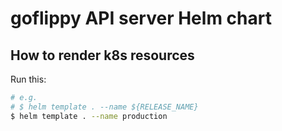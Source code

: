 # goflippy API server Helm chart
## How to render k8s resources
Run this:
```sh
# e.g.
# $ helm template . --name ${RELEASE_NAME}
$ helm template . --name production
```
